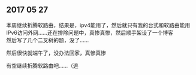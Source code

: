 ## 2017 05 27
本周继续折腾软路由，结果是，ipv4能用了，然后就只有我的台式和软路由能用IPv6访问外网……还在排除问题中，真惨真惨，然后顺手架设了一个博客<br/>
然后写了几个二叉树的题，没了……

然后很快就端午了，没办法回家，真惨真惨

有空继续折腾软路由吧……（逃